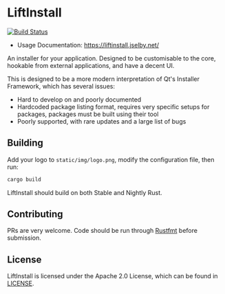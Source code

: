 LiftInstall
===========

[![Build Status](https://travis-ci.org/j-selby/liftinstall.svg?branch=master)](https://travis-ci.org/j-selby/liftinstall)

- Usage Documentation: https://liftinstall.jselby.net/

An installer for your application. Designed to be customisable to the core, hookable from external
 applications, and have a decent UI.

This is designed to be a more modern interpretation of Qt's Installer Framework, which has several issues:
- Hard to develop on and poorly documented
- Hardcoded package listing format, requires very specific setups for packages, packages must be built
    using their tool
- Poorly supported, with rare updates and a large list of bugs

Building
--------

Add your logo to `static/img/logo.png`, modify the configuration file, then run:

```bash
cargo build
```

LiftInstall should build on both Stable and Nightly Rust.

Contributing
------------

PRs are very welcome. Code should be run through [Rustfmt](https://github.com/rust-lang-nursery/rustfmt) 
 before submission.

License
-------

LiftInstall is licensed under the Apache 2.0 License, which can be found in [LICENSE](LICENSE).
